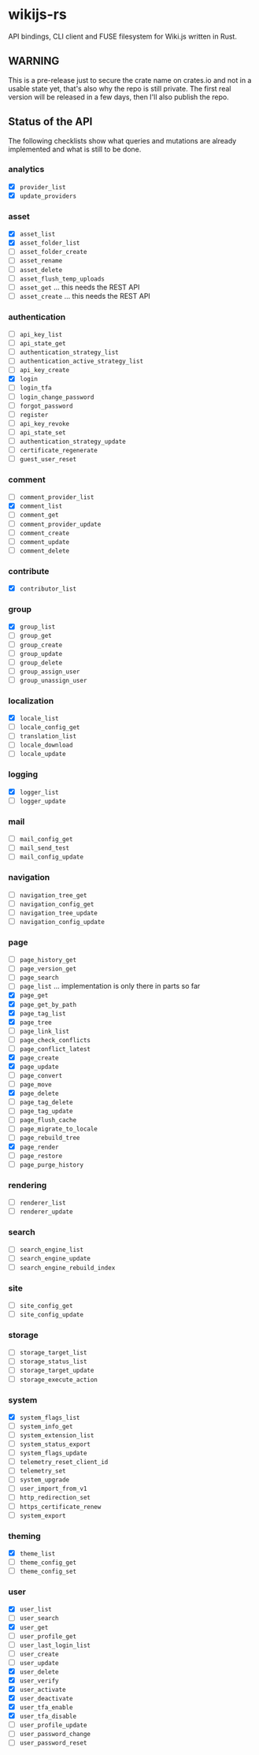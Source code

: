 # wikijs-rs
API bindings, CLI client and FUSE filesystem for Wiki.js written in Rust.

## WARNING
This is a pre-release just to secure the crate name on crates.io and not
in a usable state yet, that's also why the repo is still private. The first
real version will be released in a few days, then I'll also publish the repo.

## Status of the API
The following checklists show what queries and mutations are already
implemented and what is still to be done.

### analytics
- [x] `provider_list`
- [x] `update_providers`

### asset
- [x] `asset_list`
- [x] `asset_folder_list`
- [ ] `asset_folder_create`
- [ ] `asset_rename`
- [ ] `asset_delete`
- [ ] `asset_flush_temp_uploads`
- [ ] `asset_get` ... this needs the REST API
- [ ] `asset_create` ... this needs the REST API

### authentication
- [ ] `api_key_list`
- [ ] `api_state_get`
- [ ] `authentication_strategy_list`
- [ ] `authentication_active_strategy_list`
- [ ] `api_key_create`
- [x] `login`
- [ ] `login_tfa`
- [ ] `login_change_password`
- [ ] `forgot_password`
- [ ] `register`
- [ ] `api_key_revoke`
- [ ] `api_state_set`
- [ ] `authentication_strategy_update`
- [ ] `certificate_regenerate`
- [ ] `guest_user_reset`

### comment
- [ ] `comment_provider_list`
- [x] `comment_list`
- [ ] `comment_get`
- [ ] `comment_provider_update`
- [ ] `comment_create`
- [ ] `comment_update`
- [ ] `comment_delete`

### contribute
- [x] `contributor_list`

### group
- [x] `group_list`
- [ ] `group_get`
- [ ] `group_create`
- [ ] `group_update`
- [ ] `group_delete`
- [ ] `group_assign_user`
- [ ] `group_unassign_user`

### localization
- [x] `locale_list`
- [ ] `locale_config_get`
- [ ] `translation_list`
- [ ] `locale_download`
- [ ] `locale_update`

### logging
- [x] `logger_list`
- [ ] `logger_update`

### mail
- [ ] `mail_config_get`
- [ ] `mail_send_test`
- [ ] `mail_config_update`

### navigation
- [ ] `navigation_tree_get`
- [ ] `navigation_config_get`
- [ ] `navigation_tree_update`
- [ ] `navigation_config_update`

### page
- [ ] `page_history_get`
- [ ] `page_version_get`
- [ ] `page_search`
- [ ] `page_list` ... implementation is only there in parts so far
- [x] `page_get`
- [x] `page_get_by_path`
- [x] `page_tag_list`
- [x] `page_tree`
- [ ] `page_link_list`
- [ ] `page_check_conflicts`
- [ ] `page_conflict_latest`
- [x] `page_create`
- [x] `page_update`
- [ ] `page_convert`
- [ ] `page_move`
- [x] `page_delete`
- [ ] `page_tag_delete`
- [ ] `page_tag_update`
- [ ] `page_flush_cache`
- [ ] `page_migrate_to_locale`
- [ ] `page_rebuild_tree`
- [x] `page_render`
- [ ] `page_restore`
- [ ] `page_purge_history`

### rendering
- [ ] `renderer_list`
- [ ] `renderer_update`

### search
- [ ] `search_engine_list`
- [ ] `search_engine_update`
- [ ] `search_engine_rebuild_index`

### site
- [ ] `site_config_get`
- [ ] `site_config_update`

### storage
- [ ] `storage_target_list`
- [ ] `storage_status_list`
- [ ] `storage_target_update`
- [ ] `storage_execute_action`

### system
- [x] `system_flags_list`
- [ ] `system_info_get`
- [ ] `system_extension_list`
- [ ] `system_status_export`
- [ ] `system_flags_update`
- [ ] `telemetry_reset_client_id`
- [ ] `telemetry_set`
- [ ] `system_upgrade`
- [ ] `user_import_from_v1`
- [ ] `http_redirection_set`
- [ ] `https_certificate_renew`
- [ ] `system_export`

### theming
- [x] `theme_list`
- [ ] `theme_config_get`
- [ ] `theme_config_set`

### user
- [x] `user_list`
- [ ] `user_search`
- [x] `user_get`
- [ ] `user_profile_get`
- [ ] `user_last_login_list`
- [ ] `user_create`
- [ ] `user_update`
- [x] `user_delete`
- [x] `user_verify`
- [x] `user_activate`
- [x] `user_deactivate`
- [x] `user_tfa_enable`
- [x] `user_tfa_disable`
- [ ] `user_profile_update`
- [ ] `user_password_change`
- [ ] `user_password_reset`
